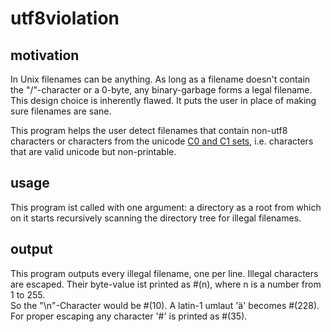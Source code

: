 utf8violation
=============

motivation
----------

In Unix filenames can be anything. 
As long as a filename doesn't contain the "/"-character or a 0-byte, any binary-garbage forms a legal filename.
This design choice is inherently flawed. It puts the user in place of making sure filenames are sane.

This program helps the user detect filenames that contain non-utf8 characters or characters from the 
unicode [C0 and C1 sets](https://en.wikipedia.org/wiki/C0_and_C1_control_codes), i.e. characters that
are valid unicode but non-printable.


usage
-----

This program ist called with one argument: a directory as a root from which on it starts recursively scanning
the directory tree for illegal filenames.


output
------

This program outputs every illegal filename, one per line.
Illegal characters are escaped. Their byte-value ist printed as #(n), where n is a number from 1 to 255.  
So the "\n"-Character would be #(10). A latin-1 umlaut 'ä' becomes #(228).  
For proper escaping any character '#' is printed as #(35).
